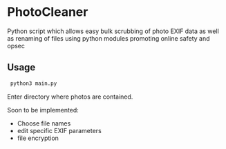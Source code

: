 # PhotoCleaner
Python script which allows easy bulk scrubbing of photo EXIF data as well as renaming of files using python modules promoting online safety and opsec

## Usage
```bash
 python3 main.py
```
Enter directory where photos are contained. 

Soon to be implemented:
  - Choose file names
  - edit specific EXIF parameters
  - file encryption
